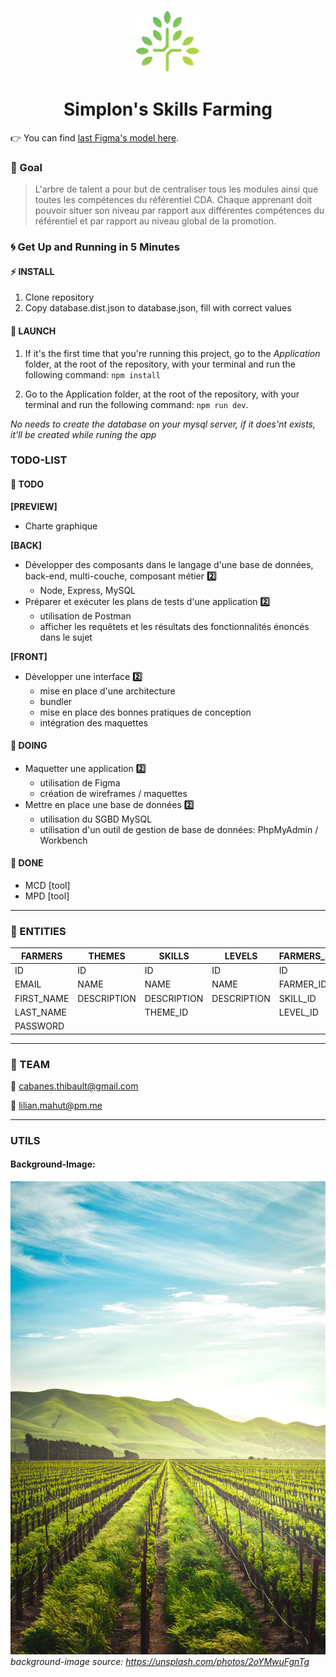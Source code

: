 <p align="center">
  <img alt="Simplon's Skills Farming" src="/conception/pictures/logo.png" />
</p>
<h1 align="center">
  Simplon's Skills Farming
</h1>

:point_right: You can find [last Figma's model here](https://www.figma.com/file/sxHkQE8ntzhyIBLPfE2IU5/skills-tree).

### :dart: Goal

> L'arbre de talent a pour but de centraliser tous les modules ainsi que toutes les compétences du référentiel CDA.
> Chaque apprenant doit pouvoir situer son niveau par rapport aux différentes compétences du référentiel et par rapport au niveau global de la promotion.

### 🌀 Get Up and Running in 5 Minutes

#### ⚡️ INSTALL

1. Clone repository
2. Copy database.dist.json to database.json, fill with correct values

#### 🚀 LAUNCH

1. If it's the first time that you're running this project, go to the _Application_ folder, at the root of the repository, with your terminal and run the following command: `npm install`

2. Go to the Application folder, at the root of the repository, with your terminal and run the following command: `npm run dev`.

_No needs to create the database on your mysql server, if it does'nt exists, it'll be created while runing the app_

### TODO-LIST

#### :closed_book: TODO

**[PREVIEW]**

- Charte graphique

**[BACK]**

- Développer des composants dans le langage d'une base de données, back-end, multi-couche, composant métier **:two:**
  - Node, Express, MySQL
- Préparer et exécuter les plans de tests d'une application **:two:**
  - utilisation de Postman
  - afficher les requêtets et les résultats des fonctionnalités énoncés dans le sujet

**[FRONT]**

- Développer une interface **:two:**
  - mise en place d'une architecture
  - bundler
  - mise en place des bonnes pratiques de conception
  - intégration des maquettes

#### :orange_book: DOING

- Maquetter une application **:two:**
  - utilisation de Figma
  - création de wireframes / maquettes
- Mettre en place une base de données **:two:**
  - utilisation du SGBD MySQL
  - utilisation d'un outil de gestion de base de données: PhpMyAdmin / Workbench

#### :green_book: DONE

- MCD [tool]
- MPD [tool]

---

### :scroll: ENTITIES

| FARMERS    | THEMES      | SKILLS      | LEVELS      | FARMERS_SKILLS_LEVELS | FARMERS_SKILLS_TIPS |
| ---------- | ----------- | ----------- | ----------- | --------------------- | ------------------- |
| ID         | ID          | ID          | ID          | ID                    | ID                  |
| EMAIL      | NAME        | NAME        | NAME        | FARMER_ID             | FARMER_ID           |
| FIRST_NAME | DESCRIPTION | DESCRIPTION | DESCRIPTION | SKILL_ID              | SKILL_ID            |
| LAST_NAME  |             | THEME_ID    |             | LEVEL_ID              | TIP_NAME            |
| PASSWORD   |             |             |             |                       | TIP_CONTENT         |

---

### :star2: TEAM

:email: cabanes.thibault@gmail.com

:email: lilian.mahut@pm.me

---

### UTILS

#### Background-Image:

![alt text](./assets/images/background.jpg)
_background-image source: https://unsplash.com/photos/2oYMwuFgnTg_
